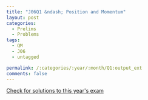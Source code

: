 ```yaml
---
title: "J06Q1 &ndash; Position and Momentum"
layout: post
categories:
  - Prelims
  - Problems
tags:
  - QM
  - J06
  - untagged

permalink: /:categories/:year/:month/Q1:output_ext
comments: false
---
```

<object data="2006J1Q.pdf" type="application/pdf" width="100%" height="500"></object>
<div class="message"><a href='https://princetonprelim.com/prelim/16/'>Check for solutions to this year's exam</a></div>